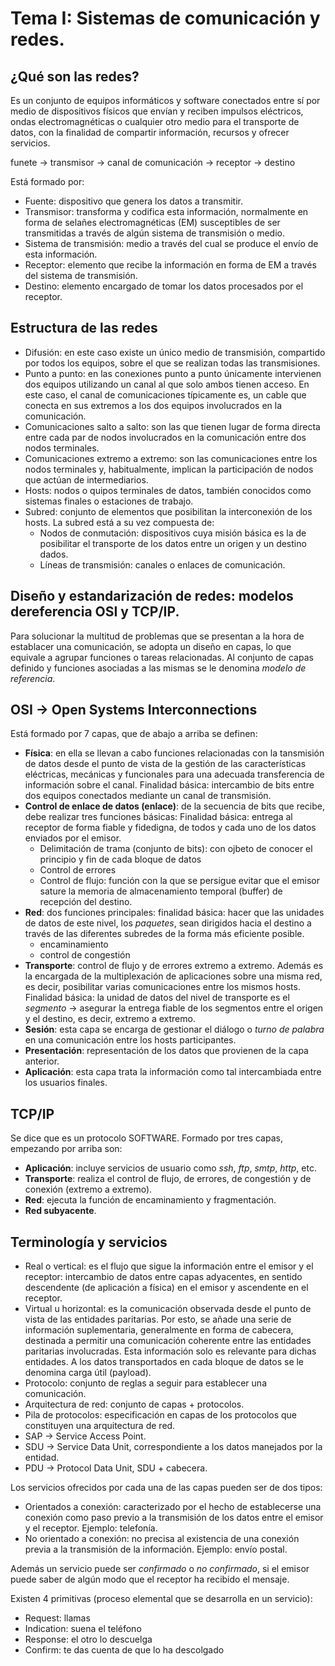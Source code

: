 # Tema I: Sistemas de comunicación y redes.

## ¿Qué son las redes?

Es un conjunto de equipos informáticos y software conectados entre sí por medio de dispositivos físicos que envían y reciben impulsos eléctricos, ondas electromagnéticas o cualquier otro medio para el transporte de datos, con la finalidad de compartir información, recursos y ofrecer servicios.

funete -> transmisor -> canal de comunicación -> receptor -> destino

Está formado por:

 * Fuente: dispositivo que genera los datos a transmitir.
 * Transmisor: transforma y codifica esta información, normalmente en forma de selañes electromagnéticas (EM) susceptibles de ser transmitidas a través de algún sistema de transmisión o medio.
 * Sistema de transmisión: medio a través del cual se produce el envío de esta información.
 * Receptor: elemento que recibe la información en forma de EM a través del sistema de transmisión.
 * Destino: elemento encargado de tomar los datos procesados por el receptor.

## Estructura de las redes

 * Difusión: en este caso existe un único medio de transmisión, compartido por todos los equipos, sobre el que se realizan todas las transmisiones.
 * Punto a punto: en las conexiones punto a punto únicamente intervienen dos equipos utilizando un canal al que solo ambos tienen acceso. En este caso, el canal de comunicaciones típicamente es, un cable que conecta en sus extremos a los dos equipos involucrados en la comunicación.
 * Comunicaciones salto a salto: son las que tienen lugar de forma directa entre cada par de nodos involucrados en la comunicación entre dos nodos terminales.
 * Comunicaciones extremo a extremo: son las comunicaciones entre los nodos terminales y, habitualmente, implican la participación de nodos que actúan de intermediarios. 
 * Hosts: nodos o quipos terminales de datos, también conocidos como sistemas finales o estaciones de trabajo.
 * Subred: conjunto de elementos que posibilitan la interconexión de los hosts. La subred está a su vez compuesta de:
   * Nodos de conmutación: dispositivos cuya misión básica es la de posibilitar el transporte de los datos entre un origen y un destino dados.
   * Líneas de transmisión: canales o enlaces de comunicación.

## Diseño y estandarización de redes: modelos dereferencia OSI y TCP/IP.

Para solucionar la multitud de problemas que se presentan a la hora de establacer una comunicación, se adopta un diseño en capas, lo que equivale a agrupar funciones o tareas relacionadas. Al conjunto de capas definido y funciones asociadas a las mismas se le denomina *modelo de referencia*.

## OSI -> Open Systems Interconnections

Está formado por 7 capas, que de abajo a arriba se definen:

  * **Física**: en ella se llevan a cabo funciones relacionadas con la tansmisión de datos desde el punto de vista de la gestión de las características eléctricas, mecánicas y funcionales para una adecuada transferencia de información sobre el canal. Finalidad básica: intercambio de bits entre dos equipos conectados mediante un canal de transmisión.
  * **Control de enlace de datos (enlace)**: de la secuencia de bits que recibe, debe realizar tres funciones básicas: Finalidad básica: entrega al receptor de forma fiable y fidedigna, de todos y cada uno de los datos enviados por el emisor.
    * Delimitación de trama (conjunto de bits): con ojbeto de conocer el principio y fin de cada bloque de datos
    * Control de errores
    * Control de flujo: función con la que se persigue evitar que el emisor sature la memoria de almacenamiento temporal (buffer) de recepción del destino.
  * **Red**: dos funciones principales: finalidad básica: hacer que las unidades de datos de este nivel, los *paquetes*, sean dirigidos hacia el destino a través de las diferentes subredes de la forma más eficiente posible.
    * encaminamiento
    * control de congestión
  * **Transporte**: control de flujo y de errores extremo a extremo. Además es la encargada de la multiplexación de aplicaciones sobre una misma red, es decir, posibilitar varias comunicaciones entre los mismos hosts. Finalidad básica: la unidad de datos del nivel de transporte es el *segmento* -> asegurar la entrega fiable de los segmentos entre el origen y el destino, es decir, extremo a extremo.
  * **Sesión**: esta capa se encarga de gestionar el diálogo o *turno de palabra* en una comunicación entre los hosts participantes.
  * **Presentación**: representación de los datos que provienen de la capa anterior.
  * **Aplicación**: esta capa trata la información como tal intercambiada entre los usuarios finales.

## TCP/IP

Se dice que es un protocolo SOFTWARE. Formado por tres capas, empezando por arriba son:

 * **Aplicación**: incluye servicios de usuario como *ssh*, *ftp*, *smtp*, *http*, etc.
 * **Transporte**: realiza el control de flujo, de errores, de congestión y de conexión (extremo a extremo).
 * **Red**: ejecuta la función de encaminamiento y fragmentación.
 * **Red subyacente**.

## Terminología y servicios

 * Real o vertical: es el flujo que sigue la información entre el emisor y el receptor: intercambio de datos entre capas adyacentes, en sentido descendente (de aplicación a física) en el emisor y ascendente en el receptor.
 * Virtual u horizontal: es la comunicación observada desde el punto de vista de las entidades paritarias. Por esto, se añade una serie de información suplementaria, generalmente en forma de cabecera, destinada a permitir una comunicación coherente entre las entidades paritarias involucradas. Esta información solo es relevante para dichas entidades. A los datos transportados en cada bloque de datos se le denomina carga útil (payload).
 * Protocolo: conjunto de reglas a seguir para establecer una comunicación.
 * Arquitectura de red: conjunto de capas + protocolos.
 * Pila de protocolos: especificación en capas de los protocolos que constituyen una arquitectura de red.
 * SAP -> Service Access Point.
 * SDU -> Service Data Unit, correspondiente a los datos manejados por la entidad.
 * PDU -> Protocol Data Unit, SDU + cabecera.

Los servicios ofrecidos por cada una de las capas pueden ser de dos tipos:

 * Orientados a conexión: caracterizado por el hecho de establecerse una conexión como paso previo a la transmisión de los datos entre el emisor y el receptor. Ejemplo: telefonía.
 * No orientado a conexión: no precisa al existencia de una conexión previa a la transmisión de la información. Ejemplo: envío postal.

Además un servicio puede ser *confirmado* o *no confirmado*, si el emisor puede saber de algún modo que el receptor ha recibido el mensaje.

Existen 4 primitivas (proceso elemental que se desarrolla en un servicio):

 * Request: llamas
 * Indication: suena el teléfono
 * Response: el otro lo descuelga
 * Confirm: te das cuenta de que lo ha descolgado
